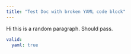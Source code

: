 ```yaml
---
title: "Test Doc with broken YAML code block"
---
```


Hi this is a random paragraph. Should pass.

```yaml
valid:
  yaml: true
```
